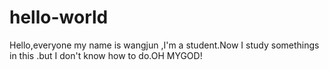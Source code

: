 # hello-world
Hello,everyone
my name is wangjun ,I'm a student.Now I study somethings in this .but I don't know how to do.OH MYGOD!
